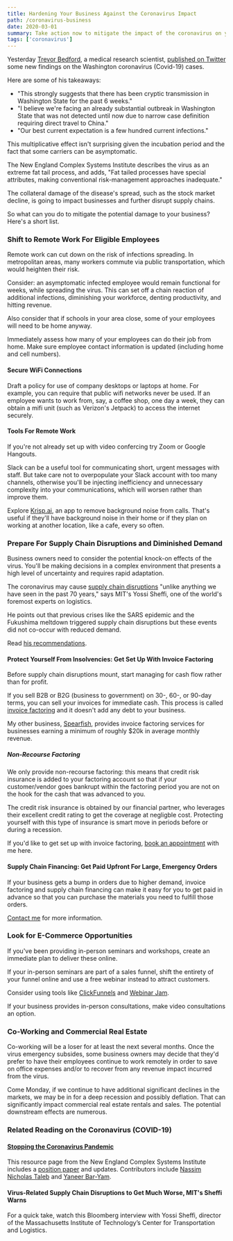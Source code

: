 ```yaml
---
title: Hardening Your Business Against the Coronavirus Impact
path: /coronavirus-business
date: 2020-03-01
summary: Take action now to mitigate the impact of the coronavirus on your business.
tags: ['coronavirus']
---
```



Yesterday <a href="https://bedford.io/team/trevor-bedford/" target="blank">Trevor Bedford</a>, a medical research scientist, <a href="https://twitter.com/trvrb/status/1233970271318503426" target="blank">published on Twitter</a> some new findings on the Washington coronavirus (Covid-19) cases. 

Here are some of his takeaways: 

<ul><li>"This strongly suggests that there has been cryptic transmission in Washington State for the past 6 weeks."</li>
<li>"I believe we're facing an already substantial outbreak in Washington State that was not detected until now due to narrow case definition requiring direct travel to China." </li>
<li>"Our best current expectation is a few hundred current infections."</li></ul>

This  multiplicative effect isn't surprising given the incubation period and the fact that some carriers can be asymptomatic. 

The New England Complex Systems Institute describes the virus as an extreme fat tail process, and adds, "Fat tailed processes have special attributes, making conventional risk-management approaches inadequate."

The collateral damage of the disease's spread, such as the stock market decline, is going to impact businesses and further disrupt supply chains. 

So what can you do to mitigate the potential damage to your business? Here's a short list. 

### Shift to Remote Work For Eligible Employees

Remote work can cut down on the risk of infections spreading. In metropolitan areas, many workers commute via public transportation, which would heighten their risk. 

Consider: an asymptomatic infected employee would remain functional for weeks, while spreading the virus. This can set off a chain reaction of additional infections, diminishing your workforce, denting productivity, and hitting revenue. 

Also consider that if schools in your area close, some of your employees will need to be home anyway. 

Immediately assess how many of your employees can do their job from home. Make sure employee contact information is updated (including home and cell numbers).

#### Secure WiFi Connections

Draft a policy for use of company desktops or laptops at home. For example, you can require that public wifi networks never be used. If an employee wants to work from, say, a coffee shop, one day a week, they can obtain a mifi unit (such as Verizon's Jetpack) to access the internet securely. 

#### Tools For Remote Work

If you're not already set up with video confercing try Zoom or Google Hangouts. 

Slack can be a useful tool for communicating short, urgent messages with staff. But take care not to overpopulate your Slack account with too many channels, otherwise you'll be injecting inefficiency and unnecessary complexity into your communications, which will worsen rather than improve them.

Explore <a href="https://krisp.ai/" target="blank">Krisp.ai</a>, an app to remove background noise from calls. That's useful if they'll have background noise in their home or if they plan on working at another location, like a cafe, every so often.

### Prepare For Supply Chain Disruptions and Diminished Demand

Business owners need to consider the potential knock-on effects of the virus. You'll be making decisions in a complex environment that presents a high level of uncertainty and requires rapid adaptation. 

The coronavirus may cause <a href="https://www.wsj.com/articles/commentary-supply-chain-risks-from-the-coronavirus-demand-immediate-action-11582054704" target="blank">supply chain disruptions</a> "unlike anything we have seen in the past 70 years," says MIT's Yossi Sheffi, one of the world's foremost experts on logistics. 

He points out that previous crises like the SARS epidemic and the Fukushima meltdown triggered supply chain disruptions but these events did not co-occur with reduced demand.

Read <a href="https://www.wsj.com/articles/commentary-supply-chain-risks-from-the-coronavirus-demand-immediate-action-11582054704" target="blank">his recommendations</a>. 

#### Protect Yourself From Insolvencies: Get Set Up With Invoice Factoring 

Before supply chain disruptions mount, start managing for cash flow rather than for profit. 

If you sell B2B or B2G (business to government) on 30-, 60-, or 90-day terms, you can sell your invoices for immediate cash. This process is called <a href="https://www.spearfishcap.com/services/invoice-factoring/" target="blank">invoice factoring</a> and it doesn't add any debt to your business. 

My other business, <a href="https://www.spearfishcap.com/" target="blank">Spearfish</a>, provides invoice factoring services for businesses earning a minimum of roughly $20k in average monthly revenue. 

##### Non-Recourse Factoring

We only provide non-recourse factoring: this means that credit risk insurance is added to your factoring account so that if your customer/vendor goes bankrupt within the factoring period you are not on the hook for the cash that was advanced to you. 

The credit risk insurance is obtained by our financial partner, who leverages their excellent credit rating to get the coverage at negligble cost. Protecting yourself with this type of insurance is smart move in periods before or during a recession. 

If you'd like to get set up with invoice factoring, <a href="https://calendly.com/spearfish/consultation?month=2020-03" target="blank">book an appointment</a> with me here. 

#### Supply Chain Financing: Get Paid Upfront For Large, Emergency Orders

If your business gets a bump in orders due to higher demand, invoice factoring and supply chain financing can make it easy for you to get paid in advance so that you can purchase the materials you need to fulfill those orders. 

<a href="https://calendly.com/spearfish/consultation?month=2020-03" target="blank">Contact me</a> for more information.


### Look for E-Commerce Opportunities

If you've been providing in-person seminars and workshops, create an immediate plan to deliver these online. 

If your in-person seminars are part of a sales funnel, shift the entirety of your funnel online and use a free webinar instead to attract customers. 

Consider using tools like <a href="https://www.clickfunnels.com/" target="blank">ClickFunnels</a> and <a href="https://home.webinarjam.com/index" target="blank">Webinar Jam</a>.

If your business provides in-person consultations, make video consultations an option. 

### Co-Working and Commercial Real Estate

Co-working will be a loser for at least the next several months. Once the virus emergency subsides, some business owners may decide that they'd prefer to have their employees continue to work remotely in order to save on office expenses and/or to recover from any revenue impact incurred from the virus.

Come Monday, if we continue to have additional significant declines in the markets, we may be in for a deep recession and possibly deflation. That can significantly impact commercial real estate rentals and sales. The potential downstream effects are numerous. 


### Related Reading on the Coronavirus (COVID-19)

#### <a href="https://necsi.edu/corona-virus-pandemic" target="blank">Stopping the Coronavirus Pandemic</a>

This resource page from the New England Complex Systems Institute includes a <a href="https://necsi.edu/systemic-risk-of-pandemic-via-novel-pathogens-coronavirus-a-note" target="blank">position paper</a> and updates. Contributors include <a href="https://engineering.nyu.edu/faculty/nassim-nicholas-taleb" target="blank">Nassim Nicholas Taleb</a> and <a href="https://necsi.edu/yaneer-bar-yam" target="blank">Yaneer Bar-Yam</a>.

#### Virus-Related Supply Chain Disruptions to Get Much Worse, MIT's Sheffi Warns 

For a quick take, watch this Bloomberg interview with Yossi Sheffi, director of the Massachusetts Institute of Technology’s Center for Transportation and Logistics.


